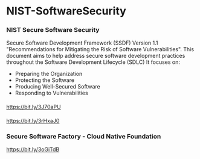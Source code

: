 # NIST-SoftwareSecurity

### NIST Secure Software Security 
Secure Software Development Framework (SSDF) Version 1.1 "Recommendations for Mitigating the Risk of Software Vulnerabilities". 
This document aims to help address secure software development practices throughout the Software Development Lifecycle (SDLC) 
It focuses on:
- Preparing the Organization 
- Protecting the Software
- Producing Well-Secured Software 
- Responding to Vulnerabilities 

####
https://bit.ly/3J70aPU
####
https://bit.ly/3rHxaJ0

### Secure Software Factory - Cloud Native Foundation
https://bit.ly/3oGiTdB
